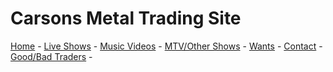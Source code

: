 # Carsons Metal Trading Site

[Home](https://32pennies.github.io/boots/index.md) - [Live Shows](https://32pennies.github.io/boots/videos.md) - [Music Videos](https://32pennies.github.io/boots/musicvidoes.md) - [MTV/Other Shows](https://32pennies.github.io/boots/mtv-videos.md) - [Wants](https://32pennies.github.io/boots/wanted.md) - [Contact](https://32pennies.github.io/boots/contact.md) - [Good/Bad Traders](https://32pennies.github.io/boots/traders.md) -
